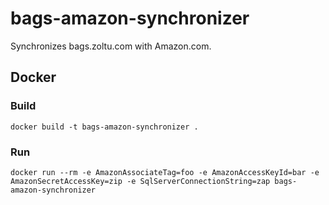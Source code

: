 # bags-amazon-synchronizer
Synchronizes bags.zoltu.com with Amazon.com.


## Docker

### Build
```
docker build -t bags-amazon-synchronizer .
```

### Run
```
docker run --rm -e AmazonAssociateTag=foo -e AmazonAccessKeyId=bar -e AmazonSecretAccessKey=zip -e SqlServerConnectionString=zap bags-amazon-synchronizer
```
